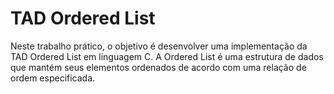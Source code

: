 # TAD Ordered List
Neste trabalho prático, o objetivo é desenvolver uma implementação da TAD Ordered List em linguagem C. A Ordered List é uma estrutura de dados que mantém seus elementos ordenados de acordo com uma relação de ordem especificada.